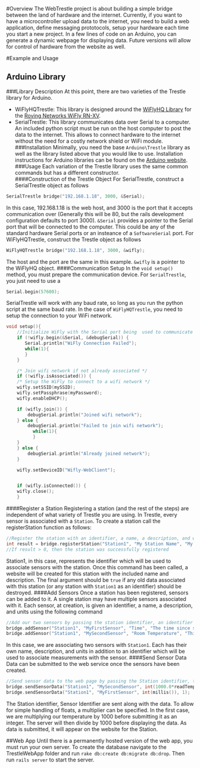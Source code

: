 #Overview
The WebTrestle project is about building a simple bridge between the land of hardware and the internet. Currently, if you want to have a microcontroller upload data to the internet, you need to build a web application, define messaging prototocols, setup your hardware each time you start a new project.  In a few lines of code on an Arduino, you can generate a dynamic webpage for displaying data. Future versions will allow for control of hardware from the website as well.

#Example and Usage

## Arduino Library
###Library Description
At this point, there are two varieties of the Trestle library for Arduino.
* WiFlyHQTrestle: This library is designed around the [WiFlyHQ Library](https://github.com/harlequin-tech/WiFlyHQ) for the [Roving Networks WiFly RN-XV](http://www.rovingnetworks.com/products/RN_XV). 
* SerialTrestle: This library communicates data over Serial to a computer. An included python script must be run on the host computer to post the data to the internet. This allows to connect hardware to the internet without the need for a costly network shield or WiFi module.
###Installation
Minimally, you need the base `Arduino\Trestle` library as well as the library listed above that you would like to use. Installation instructions for Arduino libraries can be found on the [Arduino website](http://arduino.cc/it/Reference/Libraries).
###Usage
Each variation of the Trestle library uses the same common commands but has a different constructor.  
####Construction of the Trestle Object
For SerialTrestle, construct a SerialTrestle object as follows
```c++
SerialTrestle bridge("192.168.1.18", 3000, &Serial);
```
In this case, 192.168.1.18 is the web host, and 3000 is the port that it accepts communication over (Generally this will be 80, but the rails development configuration defaults to port 3000). `&Serial` provides a pointer to the Serial port that will be connected to the computer. This could be any of the standard hardware Serial ports or an insteance of a `SoftwareSerial` port.
For WiFlyHQTrestle, construct the Trestle object as follows
```c++
WiFlyHQTrestle bridge("192.168.1.18", 3000, &wifly);
```
The host and the port are the same in this example. `&wifly` is a pointer to the WiFlyHQ object.
####Communication Setup
In the `void setup()` method, you must prepare the communication device. For `SerialTrestle`, you just need to use a
```c++
Serial.begin(57600);
```
SerialTrestle will work with any baud rate, so long as you run the python script at the same baud rate.
In the case of `WiFlyHQTrestle`, you need to setup the connection to your WiFi network. 
```c++
void setup(){
    //Initialize WiFly with the Serial port being  used to communicate with the module.
    if (!wifly.begin(&Serial, &debugSerial)) {
       Serial.println("WiFly Connection Failed");
       while(1){
       }
    }

    /* Join wifi network if not already associated */
    if (!wifly.isAssociated()) {
	/* Setup the WiFly to connect to a wifi network */
	wifly.setSSID(mySSID);
	wifly.setPassphrase(myPassword);
	wifly.enableDHCP();

	if (wifly.join()) {
	    debugSerial.println("Joined wifi network");
	} else {
	    debugSerial.println("Failed to join wifi network");
          while(1){
          }
	}
    } else {
        debugSerial.println("Already joined network");
    }

    wifly.setDeviceID("Wifly-WebClient");


    if (wifly.isConnected()) {
	wifly.close();
    }
```
####Register a Station
Registering a station (and the rest of the steps) are independent of what variety of Trestle you are using. In Trestle, every sensor is associated with a `Station`. To create a station call the registerStation function as follows:
```c++
//Register the station with an identifier, a name, a description, and whether old data should be overriden.
int result = bridge.registerStation("Station1", "My Station Name", "My Station Description", false);
//If result > 0, then the station was successfully registered
```
Station1, in this case, represents the identifier which will be used to associate sensors with the station. Once this command has been called, a website will be created for this station with the included name and description. The final argument should be `true` if any old data associated with this station (or any station with `Station1` as an identifier) should be destroyed.
####Add Sensors
Once a station has been registered, sensors can be added to it. A single station may have multiple sensors associated with it. Each sensor, at creation, is given an identifier, a name, a description, and units using the following command
```c++
//Add our two sensors by passing the station identifier, an identifier for the sensor, the name, description, and units.
bridge.addSensor("Station1", "MyFirstSensor", "Time", "The time since startup", "Milliseconds");  
bridge.addSensor("Station1", "MySecondSensor", "Room Temperature", "This sensor measures temperature", "Celsius");
```
In this case, we are associating two sensors with `Station1`. Each has their own name, description, and units in addition to an identifier which will be used to associate measurements with the sensor.
####Send Sensor Data
Data can be submitted to the web service once the sensors have been created.

```c++
//Send sensor data to the web page by passing the Station identifier, the sensor identifier, and int version of the value, and the number to divide by to return to a float.
bridge.sendSensorData("Station1", "MySecondSensor", int(1000.0*readTemperature()), 1000);      
bridge.sendSensorData("Station1", "MyFirstSensor", int(millis()), 1); 
```
The Station identifier, Sensor Identifier are sent along with the data. To allow for simple handling of floats, a multiplier can be specified. In the first case, we are multiplying our temperature by 1000 before submitting it as an integer. The server will then divide by 1000 before displaying the data.
As data is submitted, it will appear on the website for the Station.



##Web App
Until there is a permanently hosted version of the web app, you must run your own server. To create the database navigate to the TrestleWebApp folder and run `rake db:create db:migrate db:drop`.  Then run `rails server` to start the server.


